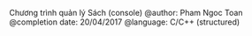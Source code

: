 
Chương trình quản lý Sách (console)
@author: Pham Ngoc Toan
@completion date: 20/04/2017
@language: C/C++ (structured)
